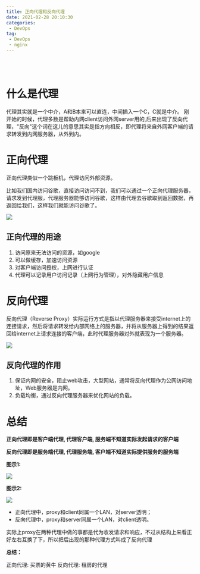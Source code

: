 ```yaml
---
title: 正向代理和反向代理
date: 2021-02-28 20:10:30
categories:
 - DevOps
tag:
 - DevOps
 - nginx
---
```


<br>
<br>

# 什么是代理

代理其实就是一个中介，A和B本来可以直连，中间插入一个C，C就是中介。
刚开始的时候，代理多数是帮助内网client访问外网server用的,后来出现了反向代理，"反向"这个词在这儿的意思其实是指方向相反，即代理将来自外网客户端的请求转发到内网服务器，从外到内。


# 正向代理

正向代理类似一个跳板机，代理访问外部资源。

比如我们国内访问谷歌，直接访问访问不到，我们可以通过一个正向代理服务器，请求发到代理服，代理服务器能够访问谷歌，这样由代理去谷歌取到返回数据，再返回给我们，这样我们就能访问谷歌了。

![]({{site.baseurl}}/assets/images/2021-02-28-正向代理和反向代理/proxy.png)


## 正向代理的用途

1. 访问原来无法访问的资源，如google
2. 可以做缓存，加速访问资源
3. 对客户端访问授权，上网进行认证
4. 代理可以记录用户访问记录（上网行为管理），对外隐藏用户信息


# 反向代理

反向代理（Reverse Proxy）实际运行方式是指以代理服务器来接受internet上的连接请求，然后将请求转发给内部网络上的服务器，并将从服务器上得到的结果返回给internet上请求连接的客户端，此时代理服务器对外就表现为一个服务器。

![]({{site.baseurl}}/assets/images/2021-02-28-正向代理和反向代理/reverseProxy.png)


## 反向代理的作用

1. 保证内网的安全，阻止web攻击，大型网站，通常将反向代理作为公网访问地址，Web服务器是内网。
2. 负载均衡，通过反向代理服务器来优化网站的负载。

# 总结

**正向代理即是客户端代理, 代理客户端, 服务端不知道实际发起请求的客户端**

**反向代理即是服务端代理, 代理服务端, 客户端不知道实际提供服务的服务端**

**图示1:**

![]({{site.baseurl}}/assets/images/2021-02-28-正向代理和反向代理/1350514-20190313105354768-2077480083.png)

**图示2:**

![]({{site.baseurl}}/assets/images/2021-02-28-正向代理和反向代理/1350514-20190313105516378-237949533.png)

+ 正向代理中，proxy和client同属一个LAN，对server透明；
+ 反向代理中，proxy和server同属一个LAN，对client透明。

实际上proxy在两种代理中做的事都是代为收发请求和响应，不过从结构上来看正好左右互换了下，所以把后出现的那种代理方式叫成了反向代理

**总结：**

正向代理: 买票的黄牛
反向代理: 租房的代理

